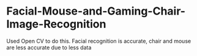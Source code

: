# Facial-Mouse-and-Gaming-Chair-Image-Recognition
Used Open CV to do this. Facial recognition is accurate, chair and mouse are less accurate due to less data

